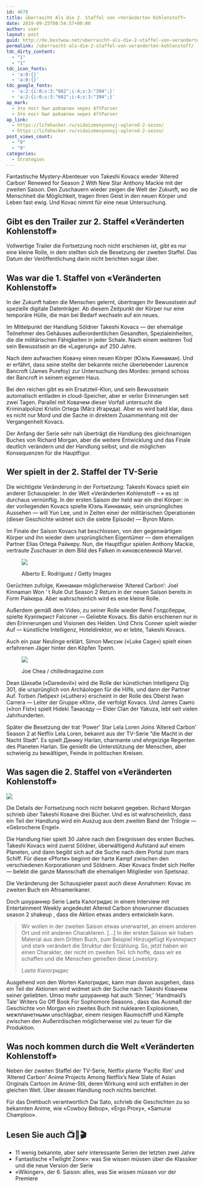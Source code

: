 ```yaml
---
id: 4678
title: überrascht Als die 2. Staffel von «Veränderten Kohlenstoff»
date: 2019-09-25T08:54:57+00:00
author: user
layout: post
guid: http://de.bestwow.net/uberrascht-als-die-2-staffel-von-veranderten-kohlenstoff/
permalink: /uberrascht-als-die-2-staffel-von-veranderten-kohlenstoff/
tdc_dirty_content:
  - "1"
  - "1"
tdc_icon_fonts:
  - 'a:0:{}'
  - 'a:0:{}'
tdc_google_fonts:
  - 'a:2:{i:0;s:3:"662";i:4;s:3:"394";}'
  - 'a:2:{i:0;s:3:"662";i:4;s:3:"394";}'
ap_mark:
  - Это пост был добавлен через AftParser
  - Это пост был добавлен через AftParser
ap_link:
  - https://lifehacker.ru/vidoizmenyonnyj-uglerod-2-sezon/
  - https://lifehacker.ru/vidoizmenyonnyj-uglerod-2-sezon/
post_views_count:
  - "9"
  - "9"
categories:
  - Strategies
---
```

Fantastische Mystery-Abenteuer von Takeshi Kovacs wieder  <span><span> &#8216;Altered Carbon&#8217; Renewed for Season 2 With New Star Anthony Mackie </span> </span> mit der zweiten Saison. Den Zuschauern wieder zeigen die Welt der Zukunft, wo die Menschheit die Möglichkeit, tragen Ihren Geist in den neuen Körper und Leben fast ewig. Und Kovac nimmt für eine neue Untersuchung.

## Gibt es den Trailer zur 2. Staffel «Veränderten Kohlenstoff»

Vollwertige Trailer die Fortsetzung noch nicht erschienen ist, gibt es nur eine kleine Rolle, in dem stellten sich die Besetzung der zweiten Staffel. Das Datum der Veröffentlichung darin nicht berichten sogar über.</p> 

## Was war die 1. Staffel von «Veränderten Kohlenstoff»

In der Zukunft haben die Menschen gelernt, übertragen Ihr Bewusstsein auf spezielle digitale Datenträger. Ab diesem Zeitpunkt der Körper nur eine temporäre Hülle, die man bei Bedarf wechseln auf ein neues.

Im Mittelpunkt der Handlung Söldner Takeshi Kovacs — der ehemalige Teilnehmer des Gehäuses außerordentlichen Gesandten, Spezialeinheiten, die die militärischen Fähigkeiten in jeder Schale. Nach einem weiteren Tod sein Bewusstsein an die «Lagerung» auf 250 Jahre.</p> 

Nach dem aufwachen Ковачу einen neuen Körper (Юэль Киннаман). Und er erfährt, dass seine stellte der bekannte reiche überlebender Laurence Bancroft (James Purefoy) zur Untersuchung des Mordes: jemand schoss der Bancroft in seinem eigenen Haus.

Bei den reichen gibt es ein Ersatzteil-Klon, und sein Bewusstsein automatisch entladen in cloud-Speicher, aber er verlor Erinnerungen seit zwei Tagen. Parallel mit Ковачем dieser Vorfall untersucht die Kriminalpolizei Kristin Ortega (März Игареда). Aber es wird bald klar, dass es nicht nur Mord und die Sache in direktem Zusammenhang mit der Vergangenheit Kovacs.

Der Anfang der Serie sehr nah überträgt die Handlung des gleichnamigen Buches von Richard Morgan, aber die weitere Entwicklung und das Finale deutlich verändern und der Handlung selbst, und die möglichen Konsequenzen für die Hauptfigur.

## Wer spielt in der 2. Staffel der TV-Serie

Die wichtigste Veränderung in der Fortsetzung: Takeshi Kovacs spielt ein anderer Schauspieler. In der Welt «Veränderten Kohlenstoff &#8211; » es ist durchaus vernünftig. In der ersten Saison der held war ein drei Körper: in der vorliegenden Kovacs spielte Юэль Киннаман, sein ursprüngliches Aussehen — will Yun Lee, und in Zeiten einer der militärischen Operationen (dieser Geschichte widmet sich die siebte Episode) — Byron Mann.

Im Finale der Saison Kovacs hat beschlossen, von den gegenwärtigen Körper und ihn wieder dem ursprünglichen Eigentümer — dem ehemaligen Partner Elias Ortega Райкеру. Nun, die Hauptfigur spielen Anthony Mackie, vertraute Zuschauer in dem Bild des Falken in киновселенной Marvel.<figure>

![](http://de.bestwow.net/wp-content/uploads/2019/09/-1.jpg) <figcaption>Alberto E. Rodriguez / Getty Images</figcaption></figure> 

Gerüchten zufolge, Киннаман möglicherweise  <span><span> &#8216;Altered Carbon&#8217;: Joel Kinnaman Won &#8216; t Rule Out Season 2 Return </span> </span> in der neuen Saison bereits in Form Райкера. Aber wahrscheinlich wird es eine kleine Rolle.

Außerdem gemäß dem Video, zu seiner Rolle wieder René Голдсберри, spielte Куэллкрист Falconer — Geliebte Kovacs. Bis dahin erschienen nur in den Erinnerungen und Visionen des Helden. Und Chris Conner spielt wieder Auf — künstliche Intelligenz, Hoteldirektor, wo er lebte, Takeshi Kovacs.

Auch ein paar Neulinge erklärt. Simon Миссик («Luke Cage») spielt einen erfahrenen Jäger hinter den Köpfen Трепп.<figure>

![](http://de.bestwow.net/wp-content/uploads/2019/09/-2.jpg) <figcaption>Joe Chea / chilledmagazine.com</figcaption></figure> 

Dean Шихаби («Daredevil») wird die Rolle der künstlichen Intelligenz Dig 301, die ursprünglich von Archäologen für die Hilfe, und dann der Partner Auf. Torben Либрехт («Luther») erscheint in der Rolle des Oberst Iwan Carrera — Leiter der Gruppe «Klin», die verfolgt Kovacs. Und James Саито («Iron Fist») spielt Hideki Танаседу — Elder Clan der Yakuza, lebt seit vielen Jahrhunderten.

Später die Besetzung der trat  <span><span> &#8216;Power&#8217; Star Lela Loren Joins &#8216;Altered Carbon&#8217; Season 2 at Netflix </span> </span> Lela Loren, bekannt aus der TV-Serie &#8220;die Macht in der Nacht Stadt&#8221;. Es spielt Данику Harlan, charmante und ehrgeizige Regenten des Planeten Harlan. Sie genießt die Unterstützung der Menschen, aber schwierig zu bewältigen, Feinde in politischen Kreisen.

## Was sagen die 2. Staffel von «Veränderten Kohlenstoff»

![](http://de.bestwow.net/wp-content/uploads/2019/09/-3.jpeg) 

Die Details der Fortsetzung noch nicht bekannt gegeben. Richard Morgan schrieb über Takeshi Коваче drei Bücher. Und es ist wahrscheinlich, dass ein Teil der Handlung wird ein Auszug aus dem zweiten Band der Trilogie — «Gebrochene Engel».

Die Handlung hier spielt 30 Jahre nach den Ereignissen des ersten Buches. Takeshi Kovacs wird zuerst Söldner, überwältigend Aufstand auf einem Planeten, und dann begibt sich auf die Suche nach dem Portal zum mars Schiff. Für diese «Pforte» beginnt der harte Kampf zwischen den verschiedenen Korporationen und Söldnern. Aber Kovacs findet sich Helfer — belebt die ganze Mannschaft die ehemaligen Mitglieder von Spetsnaz.

Die Veränderung der Schauspieler passt auch diese Annahmen: Kovac im zweiten Buch ein Afroamerikaner.

Doch шоураннер Serie Laeta Калогридис in einem Interview mit Entertainment Weekly angedeutet  <span><span> Altered Carbon showrunner discusses season 2 shakeup </span> </span>, dass die Aktion etwas anders entwickeln kann.

> <div>
>   <p>
>     Wir wollen in der zweiten Saison etwas unerwartet, an einem anderen Ort und mit anderen Charakteren. [&#8230;] In der ersten Saison wir haben Material aus dem Dritten Buch, zum Beispiel Hinzugefügt Куэллкрист und stark verändert die Struktur der Erzählung. So, jetzt haben wir einen Charakter, der nicht im zweiten Teil. Ich hoffe, dass wir es schaffen und die Menschen genießen diese Lovestory.
>   </p></p>
> </div>
> 
> _Laeta Калогридис_

Ausgehend von den Worten Калогридис, kann man davon ausgehen, dass ein Teil der Aktionen wird widmet sich der Suche nach Takeshi Ковачем seiner geliebten. Umso mehr шоураннер hat auch  <span><span> &#8216;Sinner,&#8217; &#8216;Handmaid&#8217;s Tale&#8217; Writers Go Off Book For Sophomore Seasons </span> </span>, dass das Ausmaß der Geschichte von Morgan ein zweites Buch mit nuklearen Explosionen, межпланетными unschlagbar, einem riesigen Raumschiff und Kämpfe zwischen den Außerirdischen möglicherweise viel zu teuer für die Produktion.

## Was noch kommen durch die Welt «Veränderten Kohlenstoff»

Neben der zweiten Staffel der TV-Serie, Netflix plante  <span><span> &#8216;Pacific Rim&#8217; und &#8216;Altered Carbon&#8217; Anime Projects Among Netflix&#8217;s New Slate of Asian Originals </span> </span> Cartoon im Anime-Stil, deren Wirkung wird sich entfalten in der gleichen Welt. Über dessen Handlung noch nichts berichtet.

Für das Drehbuch verantwortlich Dai Sato, schrieb die Geschichten zu so bekannten Anime, wie «Cowboy Bebop», «Ergo Proxy», «Samurai Champloo».

<div>
  <h2 class="read-also__title">
    <span>Lesen Sie auch</span> <span>📺🧐🎬 </span>
  </h2>
  
  <ul class="read-also__list">
    <li>
      11 wenig bekannte, aber sehr interessante Serien der letzten zwei Jahre
    </li>
    <li>
      Fantastische «Twilight Zone»: was Sie wissen müssen über die Klassiker und die neue Version der Serie
    </li>
    <li>
      «Wikinger», der 6. Saison: alles, was Sie wissen müssen vor der Premiere
    </li>
  </ul>
</div>
